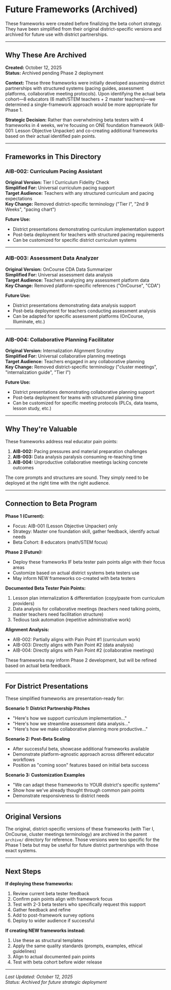 # Future Frameworks (Archived)

These frameworks were created before finalizing the beta cohort strategy. They have been simplified from their original district-specific versions and archived for future use with district partnerships.

---

## Why These Are Archived

**Created:** October 12, 2025  
**Status:** Archived pending Phase 2 deployment

**Context:**
These three frameworks were initially developed assuming district partnerships with structured systems (pacing guides, assessment platforms, collaborative meeting protocols). Upon identifying the actual beta cohort—8 educators (6 math/STEM teachers + 2 master teachers)—we determined a single-framework approach would be more appropriate for Phase 1.

**Strategic Decision:**
Rather than overwhelming beta testers with 4 frameworks in 4 weeks, we're focusing on ONE foundation framework (AIB-001: Lesson Objective Unpacker) and co-creating additional frameworks based on their actual identified pain points.

---

## Frameworks in This Directory

### AIB-002: Curriculum Pacing Assistant
**Original Version:** Tier I Curriculum Fidelity Check  
**Simplified For:** Universal curriculum pacing support  
**Target Audience:** Teachers with any structured curriculum and pacing expectations  
**Key Change:** Removed district-specific terminology ("Tier I", "2nd 9 Weeks", "pacing chart")

**Future Use:**
- District presentations demonstrating curriculum implementation support
- Post-beta deployment for teachers with structured pacing requirements
- Can be customized for specific district curriculum systems

---

### AIB-003: Assessment Data Analyzer
**Original Version:** OnCourse CDA Data Summarizer  
**Simplified For:** Universal assessment data analysis  
**Target Audience:** Teachers analyzing any assessment platform data  
**Key Change:** Removed platform-specific references ("OnCourse", "CDA")

**Future Use:**
- District presentations demonstrating data analysis support
- Post-beta deployment for teachers conducting assessment analysis
- Can be adapted for specific assessment platforms (OnCourse, Illuminate, etc.)

---

### AIB-004: Collaborative Planning Facilitator
**Original Version:** Internalization Alignment Scrutiny  
**Simplified For:** Universal collaborative planning meetings  
**Target Audience:** Teachers engaged in any collaborative planning  
**Key Change:** Removed district-specific terminology ("cluster meetings", "internalization guide", "Tier I")

**Future Use:**
- District presentations demonstrating collaborative planning support
- Post-beta deployment for teams with structured planning time
- Can be customized for specific meeting protocols (PLCs, data teams, lesson study, etc.)

---

## Why They're Valuable

These frameworks address real educator pain points:

1. **AIB-002:** Pacing pressures and material preparation challenges
2. **AIB-003:** Data analysis paralysis consuming re-teaching time
3. **AIB-004:** Unproductive collaborative meetings lacking concrete outcomes

The core prompts and structures are sound. They simply need to be deployed at the right time with the right audience.

---

## Connection to Beta Program

**Phase 1 (Current):** 
- Focus: AIB-001 (Lesson Objective Unpacker) only
- Strategy: Master one foundation skill, gather feedback, identify actual needs
- Beta Cohort: 8 educators (math/STEM focus)

**Phase 2 (Future):**
- Deploy these frameworks IF beta tester pain points align with their focus areas
- Customize based on actual district systems beta testers use
- May inform NEW frameworks co-created with beta testers

**Documented Beta Tester Pain Points:**
1. Lesson plan internalization & differentiation (copy/paste from curriculum providers)
2. Data analysis for collaborative meetings (teachers need talking points, master teachers need facilitation structure)
3. Tedious task automation (repetitive administrative work)

**Alignment Analysis:**
- AIB-002: Partially aligns with Pain Point #1 (curriculum work)
- AIB-003: Directly aligns with Pain Point #2 (data analysis)
- AIB-004: Directly aligns with Pain Point #2 (collaborative meetings)

These frameworks may inform Phase 2 development, but will be refined based on actual beta feedback.

---

## For District Presentations

These simplified frameworks are presentation-ready for:

**Scenario 1: District Partnership Pitches**
- "Here's how we support curriculum implementation..."
- "Here's how we streamline assessment data analysis..."
- "Here's how we make collaborative planning more productive..."

**Scenario 2: Post-Beta Scaling**
- After successful beta, showcase additional frameworks available
- Demonstrate platform-agnostic approach across different educator workflows
- Position as "coming soon" features based on initial beta success

**Scenario 3: Customization Examples**
- "We can adapt these frameworks to YOUR district's specific systems"
- Show how we've already thought through common pain points
- Demonstrate responsiveness to district needs

---

## Original Versions

The original, district-specific versions of these frameworks (with Tier I, OnCourse, cluster meetings terminology) are archived in the parent `archive/` directory for reference. Those versions were too specific for the Phase 1 beta but may be useful for future district partnerships with those exact systems.

---

## Next Steps

**If deploying these frameworks:**
1. Review current beta tester feedback
2. Confirm pain points align with framework focus
3. Test with 2-3 beta testers who specifically request this support
4. Gather feedback and refine
5. Add to post-framework survey options
6. Deploy to wider audience if successful

**If creating NEW frameworks instead:**
1. Use these as structural templates
2. Apply the same quality standards (prompts, examples, ethical guidelines)
3. Align to actual documented pain points
4. Test with beta cohort before wider release

---

*Last Updated: October 12, 2025*  
*Status: Archived for future strategic deployment*

